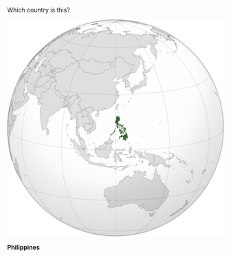 Which country is this?

![Map of a country](images/PHL_orthographic.svg)
<!--question-->
**Philippines**
